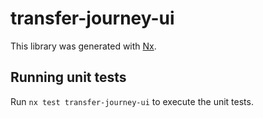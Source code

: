 # transfer-journey-ui

This library was generated with [Nx](https://nx.dev).

## Running unit tests

Run `nx test transfer-journey-ui` to execute the unit tests.
